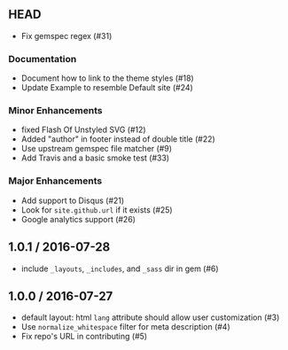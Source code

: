 ## HEAD

  * Fix gemspec regex (#31)

### Documentation

  * Document how to link to the theme styles (#18)
  * Update Example to resemble Default site (#24)

### Minor Enhancements

  * fixed Flash Of Unstyled SVG (#12)
  * Added "author" in footer instead of double title (#22)
  * Use upstream gemspec file matcher (#9)
  * Add Travis and a basic smoke test (#33)

### Major Enhancements

  * Add support to Disqus (#21)
  * Look for `site.github.url` if it exists (#25)
  * Google analytics support (#26)

## 1.0.1 / 2016-07-28

  * include `_layouts`, `_includes`, and `_sass` dir in gem (#6)

## 1.0.0 / 2016-07-27

  * default layout: html `lang` attribute should allow user customization (#3)
  * Use `normalize_whitespace` filter for meta description (#4)
  * Fix repo's URL in contributing (#5)
